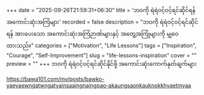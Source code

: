 +++
date = "2025-09-26T21:59:31+06:30"
title = 'ဘဝကို ရဲရဲဝင့်ဝင့်ရင်ဆိုင်ရန် အကောင်းဆုံးအကြံများ'
recorded = false
description = "ဘဝကို ရဲရဲဝင့်ဝင့်ရင်ဆိုင်ရန် အားပေးသော အကောင်းဆုံးအကြံဉာဏ်များနှင့် အတွေ့အကြုံများကို မျှဝေထားသည်။"
categories = ["Motivation", "Life Lessons"]
tags = ["Inspiration", "Courage", "Self-Improvement"]
slug = "life-lessons-inspiration"
cover = ""
preview = ""
+++
ဘဝကို ရဲရဲဝင့်ဝင့်ရင်ဆိုင်နိုင်ဖို့ အကောင်းဆုံးကောက်နုတ်ချက်များ

https://bawa101.com/my/posts/bawko-yaeyaewngatwngatyainsaaingnaingpao-akaungsaonkauknokkhyaetmyaa
